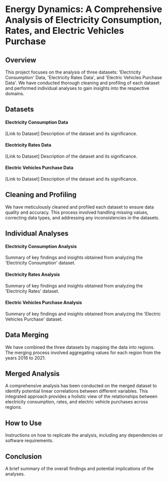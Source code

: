 # Energy Dynamics: A Comprehensive Analysis of Electricity Consumption, Rates, and Electric Vehicles Purchase

<h2>Overview</h2>

This project focuses on the analysis of three datasets: 'Electricity Consumption' Data, 'Electricity Rates Data', and 'Electric Vehicles Purchase Data'. We have conducted thorough cleaning and profiling of each dataset and performed individual analyses to gain insights into the respective domains.

<h2>Datasets</h2>
  
  <h4>Electricity Consumption Data</h4>
  [Link to Dataset]
  Description of the dataset and its significance.
  
  <h4>Electricity Rates Data</h4>
  [Link to Dataset]
  Description of the dataset and its significance.
  
  <h4>Electric Vehicles Purchase Data</h4>
  [Link to Dataset]
  Description of the dataset and its significance.

<h2>Cleaning and Profiling</h2>
We have meticulously cleaned and profiled each dataset to ensure data quality and accuracy. This process involved handling missing values, correcting data types, and addressing any inconsistencies in the datasets.

<h2>Individual Analyses</h2>

  <h4>Electricity Consumption Analysis</h4>
  Summary of key findings and insights obtained from analyzing the 'Electricity Consumption' dataset.
  
  <h4>Electricity Rates Analysis</h4>
  Summary of key findings and insights obtained from analyzing the 'Electricity Rates' dataset.
  
  <h4>Electric Vehicles Purchase Analysis</h4>
  Summary of key findings and insights obtained from analyzing the 'Electric Vehicles Purchase' dataset.

<h2>Data Merging</h2>
We have combined the three datasets by mapping the data into regions. The merging process involved aggregating values for each region from the years 2016 to 2021.

<h2>Merged Analysis</h2>
A comprehensive analysis has been conducted on the merged dataset to identify potential linear correlations between different variables. This integrated approach provides a holistic view of the relationships between electricity consumption, rates, and electric vehicle purchases across regions.

<h2>How to Use</h2>
Instructions on how to replicate the analysis, including any dependencies or software requirements.

<h2>Conclusion</h2>
A brief summary of the overall findings and potential implications of the analyses.

